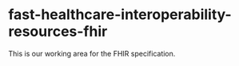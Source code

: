 # fast-healthcare-interoperability-resources-fhir
This is our working area for the FHIR specification.
